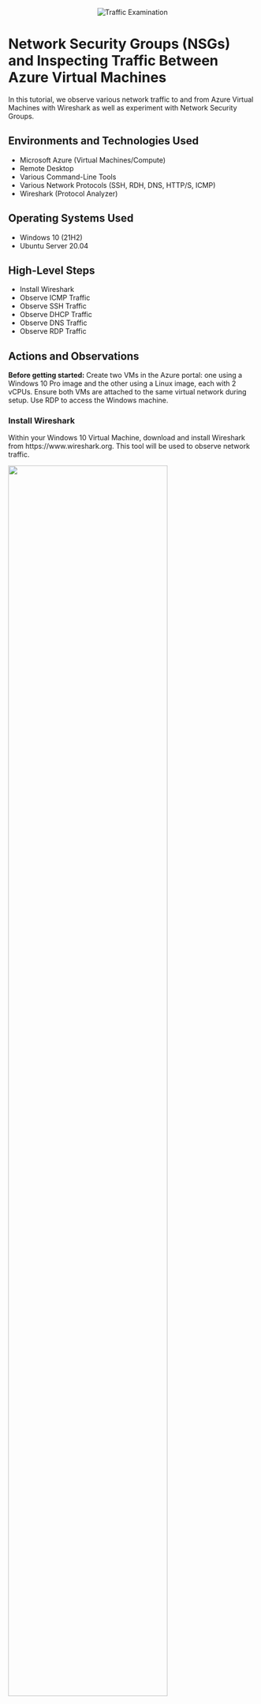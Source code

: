 <p align="center">
<img src="https://i.imgur.com/Ua7udoS.png" alt="Traffic Examination"/>
</p>

<h1>Network Security Groups (NSGs) and Inspecting Traffic Between Azure Virtual Machines</h1>
In this tutorial, we observe various network traffic to and from Azure Virtual Machines with Wireshark as well as experiment with Network Security Groups. <br />

<h2>Environments and Technologies Used</h2>

- Microsoft Azure (Virtual Machines/Compute)
- Remote Desktop
- Various Command-Line Tools
- Various Network Protocols (SSH, RDH, DNS, HTTP/S, ICMP)
- Wireshark (Protocol Analyzer)

<h2>Operating Systems Used </h2>

- Windows 10 (21H2)
- Ubuntu Server 20.04

<h2>High-Level Steps</h2>

- Install Wireshark
- Observe ICMP Traffic
- Observe SSH Traffic
- Observe DHCP Traffic
- Observe DNS Traffic
- Observe RDP Traffic

<h2>Actions and Observations</h2>

<p><b>Before getting started:</b> Create two VMs in the Azure portal: one using a Windows 10 Pro image and the other using a Linux image, each with 2 vCPUs. Ensure both VMs are attached to the same virtual network during setup. Use RDP to access the Windows machine.</p>

<h3>Install Wireshark</h3>
<p>Within your Windows 10 Virtual Machine, download and install Wireshark from https://www.wireshark.org. This tool will be used to observe network traffic.</p>
<p>
<img src="https://github.com/user-attachments/assets/608a835b-e055-4720-b67e-95c98314cb6a" height="80%" width="80%"/>
</p>

<br/>
<h3>Observe ICMP Traffic</h3>
<p>
Open Wireshark. Click "ethernet" and then click the blue shark fin at the top left corner to start capturing packets.
</p>
<p>
<img src="https://github.com/user-attachments/assets/598557b9-43d3-4e26-a405-e1f7d2db33a1" height="80%" width="80%"/>
</p>

<br/>
<p>
Open Wireshark. Click "ethernet" and then click the blue shark fin at the top left corner to start capturing packets.
</p>
<p>
<img src="https://github.com/user-attachments/assets/598557b9-43d3-4e26-a405-e1f7d2db33a1" height="80%" width="80%"/>
</p>

<br/>
<p>
Filter for ICMP traffic only
</p>
<p>
<img src="https://github.com/user-attachments/assets/4f820759-cc61-4fa0-b20a-23e17b2e213b" height="80%" width="80%"/>
</p>

<br/>
<p>
Retrieve the private IP address of the Ubuntu VM.
</p>
<p>
<img src="https://github.com/user-attachments/assets/26e7c864-d918-42e7-89b6-f4b628e24651" height="80%" width="80%"/>
</p>

<br>
<p>
Attempt to ping it from within the Windows 10 VM using Powershell.
</p>
<p>
<img src="https://github.com/user-attachments/assets/aa96111a-e984-4d4c-942f-ecc680478019" height="80%" width="80%"/>
</p>

<br>
<p>
Observe ping requests and replies within WireShark
</p>
<p>
<img src="https://github.com/user-attachments/assets/e09d325e-5021-4d76-95f2-ed3e10a3c0fc" height="80%" width="80%"/>
</p>

<br>
<h3>Configuring a Firewall [Network Security Group]</h3>
<p>
Initiate a perpetual/non-stop ping from your Windows 10 VM to your Ubuntu VM by typing "ping (IP Address) -t" in powershell.
</p>
<p>
<img src="https://github.com/user-attachments/assets/647467ba-3ff8-4544-bbb7-a2ed74bfe080" height="80%" width="80%"/>
</p>

<br>
<p><b>Open the Network Security Group your Ubuntu VM is using and disable incoming (inbound) ICMP traffic.</b></p>
<p>Go to virtual machines in Azure, click linux-vm, click the Networking drop down, click Network settings, then click the link under Network security group. Select the Settings dropdown, click Inbound security rules, click +Add, put an asterick in the Destination port ranges, select ICMPv4 protocol, select Deny Action, set priority to 290, then click Add.
</p>
<p>
<img src="https://github.com/user-attachments/assets/b95b0572-bacf-41fe-8185-6c4e1c6b2ecd" height="80%" width="80%"/>
</p>

<br>
<p>Back in the Windows 10 VM, observe the ICMP traffic in WireShark and the command line Ping activity
</p>
<p>
<img src="https://github.com/user-attachments/assets/b95b0572-bacf-41fe-8185-6c4e1c6b2ecd" height="80%" width="80%"/>
</p>

